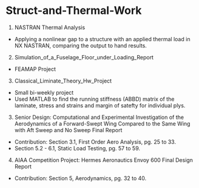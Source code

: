 # Struct-and-Thermal-Work

1) NASTRAN Thermal Analysis 
* Applying a nonlinear gap to a structure with an applied thermal load in NX NASTRAN, comparing the output to hand results. 

2) Simulation_of_a_Fuselage_Floor_under_Loading_Report
* FEAMAP Project

3) Classical_Liminate_Theory_Hw_Project
* Small bi-weekly project
* Used MATLAB to find the running stiffness (ABBD) matrix of the laminate, stress and strains and margin of satefty for individual plys.

3) Senior Design: Computational and Experimental Investigation of the Aerodynamics of a Forward-Swept Wing Compared to the Same Wing with  Aft Sweep and No Sweep Final Report
* Contribution: Section 3.1, First Order Aero Analysis, pg. 25 to 33.
* Section 5.2 - 6.1, Static Load Testing, pg. 57 to 59.  

4) AIAA Competition Project: Hermes Aeronautics Envoy 600 Final Design Report
* Contribution: Section 5, Aerodynamics, pg. 32 to 40.




